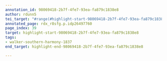 ```yaml
---
annotation_id: 98069418-2b7f-4fe7-93ea-fa879c1838e8
author: rdunn5
tei_target: "#range(#highlight-start-98069418-2b7f-4fe7-93ea-fa879c1838e8, #highlight-end-98069418-2b7f-4fe7-93ea-fa879c1838e8)"
annotated_page: rdx_r8sfg.p.idp26497760
page_index: 39
target: highlight-start-98069418-2b7f-4fe7-93ea-fa879c1838e8
tags:
- walker-southern-harmony-1837
end_target: highlight-end-98069418-2b7f-4fe7-93ea-fa879c1838e8

---
```

